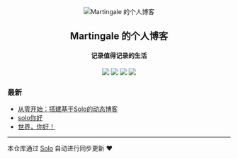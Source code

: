 <p align="center"><img alt="Martingale 的个人博客" src="https://b3log.org/images/brand/solo-128.png"></p><h2 align="center">
Martingale 的个人博客
</h2>

<h4 align="center">记录值得记录的生活</h4>
<p align="center"><a title="Martingale 的个人博客" target="_blank" href="https://github.com/CrazyBalthazar/solo-blog"><img src="https://img.shields.io/github/last-commit/CrazyBalthazar/solo-blog.svg?style=flat-square&color=FF9900"></a>
<a title="GitHub repo size in bytes" target="_blank" href="https://github.com/CrazyBalthazar/solo-blog"><img src="https://img.shields.io/github/repo-size/CrazyBalthazar/solo-blog.svg?style=flat-square"></a>
<a title="Solo Version" target="_blank" href="https://github.com/88250/solo/releases"><img src="https://img.shields.io/badge/solo-4.4.0-f1e05a.svg?style=flat-square&color=blueviolet"></a>
<a title="Hits" target="_blank" href="https://github.com/88250/hits"><img src="https://hits.b3log.org/CrazyBalthazar/solo-blog.svg"></a></p>

### 最新

* [从零开始：搭建基于Solo的动态博客](http://localhost/articles/2023/06/27/1687843360646.html)
* [solo你好](http://localhost/articles/2023/06/27/1687829227896.html)
* [世界，你好！](http://localhost/hello-solo)



---

本仓库通过 [Solo](https://github.com/88250/solo) 自动进行同步更新 ❤️ 